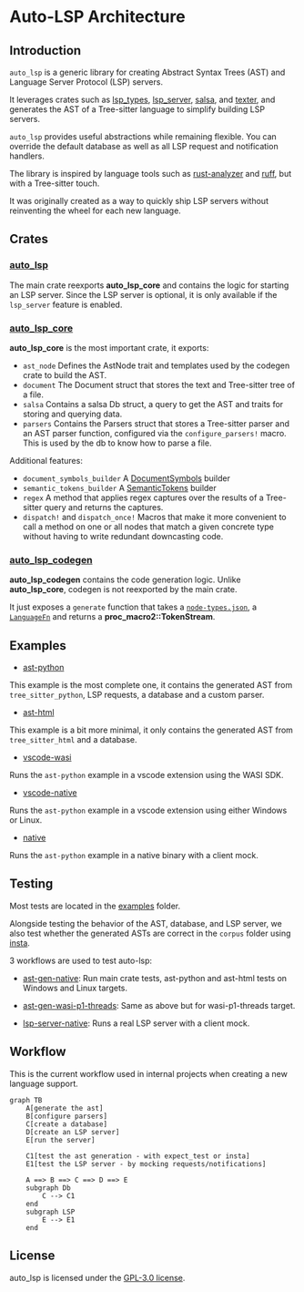 # Auto-LSP Architecture

## Introduction

`auto_lsp` is a generic library for creating Abstract Syntax Trees (AST) and Language Server Protocol (LSP) servers.

It leverages crates such as [lsp_types](https://docs.rs/lsp-types/0.97/lsp_types/), [lsp_server](https://docs.rs/lsp-server/latest/lsp_server/), [salsa](https://docs.rs/salsa/latest/salsa/), and [texter](https://docs.rs/texter/latest/texter/), and generates the AST of a Tree-sitter language to simplify building LSP servers.

`auto_lsp` provides useful abstractions while remaining flexible. You can override the default database as well as all LSP request and notification handlers.

The library is inspired by language tools such as [rust-analyzer](https://github.com/rust-lang/rust-analyzer) and [ruff](https://github.com/astral-sh/ruff), but with a Tree-sitter touch.

It was originally created as a way to quickly ship LSP servers without reinventing the wheel for each new language.

## Crates

### [auto_lsp](https://github.com/adclz/auto-lsp/tree/main/src)

The main crate reexports **auto_lsp_core** and contains the logic for starting an LSP server.
Since the LSP server is optional, it is only available if the `lsp_server` feature is enabled.

### [auto_lsp_core](https://github.com/adclz/auto-lsp/tree/main/crates/core)

**auto_lsp_core** is the most important crate, it exports:

- `ast_node` Defines the AstNode trait and templates used by the codegen crate to build the AST.
- `document` The Document struct that stores the text and Tree-sitter tree of a file.
- `salsa` Contains a salsa Db struct, a query to get the AST and traits for storing and querying data.
- `parsers` Contains the Parsers struct that stores a Tree-sitter parser and an AST parser function, configured via the `configure_parsers!` macro. 
This is used by the db to know how to parse a file.

Additional features:

- `document_symbols_builder` A [DocumentSymbols](https://microsoft.github.io/language-server-protocol/specifications/lsp/3.17/specification/#textDocument_documentSymbol) builder
- `semantic_tokens_builder` A [SemanticTokens](https://microsoft.github.io/language-server-protocol/specifications/lsp/3.17/specification/#textDocument_semanticTokens) builder
- `regex` A method that applies regex captures over the results of a Tree-sitter query and returns the captures.
- `dispatch!` and `dispatch_once!` Macros that make it more convenient to call a method on one or all nodes that match a given concrete type without having to write redundant downcasting code.

### [auto_lsp_codegen](https://github.com/adclz/auto-lsp/tree/main/crates/codegen)

**auto_lsp_codegen** contains the code generation logic.
Unlike **auto_lsp_core**, codegen is not reexported by the main crate.

It just exposes a `generate` function that takes a [`node-types.json`](https://tree-sitter.github.io/tree-sitter/using-parsers/6-static-node-types.html), a [`LanguageFn`](https://docs.rs/tree-sitter-language/0.1.5/tree_sitter_language/struct.LanguageFn.html) and returns a **proc_macro2::TokenStream**. 

## Examples

- [ast-python](https://github.com/adclz/auto-lsp/tree/main/examples/ast-python)

This example is the most complete one, it contains the generated AST from `tree_sitter_python`, LSP requests, a database and a custom parser.

- [ast-html](https://github.com/adclz/auto-lsp/tree/main/examples/ast-html)

This example is a bit more minimal, it only contains the generated AST from `tree_sitter_html` and a database.

- [vscode-wasi](https://github.com/adclz/auto-lsp/tree/main/examples/vscode-wasi)

Runs the `ast-python` example in a vscode extension using the WASI SDK.

- [vscode-native](https://github.com/adclz/auto-lsp/tree/main/examples/vscode-native)

Runs the `ast-python` example in a vscode extension using either Windows or Linux.

- [native](https://github.com/adclz/auto-lsp/tree/main/examples/native)

Runs the `ast-python` example in a native binary with a client mock.

## Testing

Most tests are located in the [examples](https://github.com/adclz/auto-lsp/tree/main/examples) folder.

Alongside testing the behavior of the AST, database, and LSP server,
we also test whether the generated ASTs are correct in the `corpus` folder using [insta](https://insta.rs/).

3 workflows are used to test auto-lsp:

- [ast-gen-native](https://github.com/adclz/auto-lsp/blob/main/.github/workflows/ast-gen-native.yml): 
Run main crate tests, ast-python and ast-html tests on Windows and Linux targets.

- [ast-gen-wasi-p1-threads](https://github.com/adclz/auto-lsp/blob/main/.github/workflows/ast-gen-wasi-p1-threads.yml): 
Same as above but for wasi-p1-threads target.

- [lsp-server-native](https://github.com/adclz/auto-lsp/blob/main/.github/workflows/lsp-server-native.yml): 
Runs a real LSP server with a client mock.

## Workflow

This is the current workflow used in internal projects when creating a new language support.

```mermaid
graph TB
    A[generate the ast]
    B[configure parsers]
    C[create a database] 
    D[create an LSP server]
    E[run the server]

    C1[test the ast generation - with expect_test or insta]
    E1[test the LSP server - by mocking requests/notifications]

    A ==> B ==> C ==> D ==> E
    subgraph Db
        C --> C1
    end
    subgraph LSP 
        E --> E1
    end
```

## License

auto_lsp is licensed under the [GPL-3.0 license](https://www.gnu.org/licenses/gpl-3.0.en.html#license-text).
